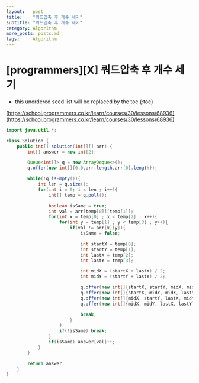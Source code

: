 ```yaml
---
layout:   post
title:    "쿼드압축 후 개수 세기"
subtitle: "쿼드압축 후 개수 세기"
category: Algorithm
more_posts: posts.md
tags:     Algorithm
---
```

# [programmers][X] 쿼드압축 후 개수 세기

<!--more-->
<!-- Table of contents -->
* this unordered seed list will be replaced by the toc
{:toc}

[https://school.programmers.co.kr/learn/courses/30/lessons/68936](https://school.programmers.co.kr/learn/courses/30/lessons/68936)


```java
import java.util.*;

class Solution {
    public int[] solution(int[][] arr) {
        int[] answer = new int[2];

        Queue<int[]> q = new ArrayDeque<>();
        q.offer(new int[]{0,0,arr.length,arr[0].length});

        while(!q.isEmpty()){
            int len = q.size();
            for(int i = 0; i < len ; i++){
                int[] temp = q.poll();

                boolean isSame = true;
                int val = arr[temp[0]][temp[1]];
                for(int x = temp[0] ; x < temp[2] ; x++){
                    for(int y = temp[1] ; y < temp[3] ; y++){
                        if(val != arr[x][y]){
                            isSame = false;

                            int startX = temp[0];
                            int startY = temp[1];
                            int lastX = temp[2];
                            int lastY = temp[3];

                            int midX = (startX + lastX) / 2;
                            int midY = (startY + lastY) / 2;

                            q.offer(new int[]{startX, startY, midX, midY});
                            q.offer(new int[]{startX, midY, midX, lastY});
                            q.offer(new int[]{midX, startY, lastX, midY});
                            q.offer(new int[]{midX, midY, lastX, lastY});

                            break;
                        }
                    }
                    if(!isSame) break;
                }
                if(isSame) answer[val]++;
            }
        }

        return answer;
    }
}
```